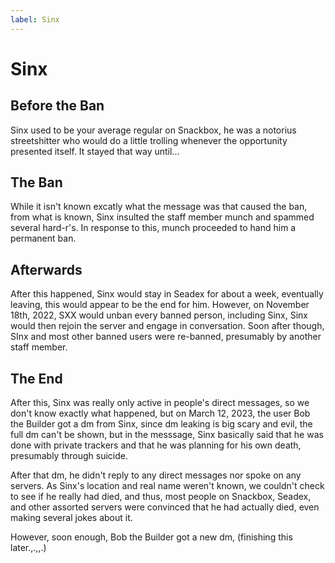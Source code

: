 ```yaml
---
label: Sinx
---
```


# Sinx

## Before the Ban

Sinx used to be your average regular on Snackbox, he was a notorius streetshitter who would do a little trolling whenever the opportunity presented itself. It stayed that way until...

## The Ban

While it isn't known excatly what the message was that caused the ban, from what is known, Sinx insulted the staff member munch and spammed several hard-r's. In response to this, munch proceeded to hand him a permanent ban.

## Afterwards

After this happened, Sinx would stay in Seadex for about a week, eventually leaving, this would appear to be the end for him. However, on November 18th, 2022, SXX would unban every banned person, including Sinx, Sinx would then rejoin the server and engage in conversation. Soon after though, SInx and most other banned users were re-banned, presumably by another staff member.

## The End

After this, Sinx was really only active in people's direct messages, so we don't know exactly what happened, but on March 12, 2023, the user Bob the Builder got a dm from Sinx, since dm leaking is big scary and evil, the full dm can't be shown, but in the messsage, Sinx basically said that he was done with private trackers and that he was planning for his own death, presumably through suicide.

After that dm, he didn't reply to any direct messages nor spoke on any servers. As Sinx's location and real name weren't known, we couldn't check to see if he really had died, and thus, most people on Snackbox, Seadex, and other assorted servers were convinced that he had actually died, even making several jokes about it.

However, soon enough, Bob the Builder got a new dm, (finishing this later.,.,,.)
